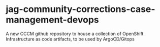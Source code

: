 # jag-community-corrections-case-management-devops
A new CCCM github repository to house a collection of OpenShift Infrastructure as code artifacts, to be used by ArgoCD/Gitops
